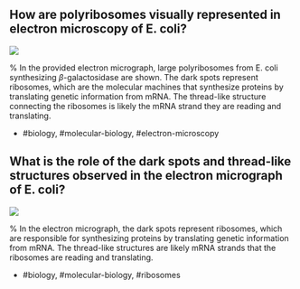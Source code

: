 ## How are polyribosomes visually represented in electron microscopy of E. coli?

![](https://cdn.mathpix.com/cropped/2024_07_05_384b4d7e23c141a7d31eg-1.jpg?height=1207&width=891&top_left_y=207&top_left_x=317)

%
In the provided electron micrograph, large polyribosomes from E. coli synthesizing $\beta$-galactosidase are shown. The dark spots represent ribosomes, which are the molecular machines that synthesize proteins by translating genetic information from mRNA. The thread-like structure connecting the ribosomes is likely the mRNA strand they are reading and translating.

- #biology, #molecular-biology, #electron-microscopy

## What is the role of the dark spots and thread-like structures observed in the electron micrograph of E. coli?

![](https://cdn.mathpix.com/cropped/2024_07_05_384b4d7e23c141a7d31eg-1.jpg?height=1207&width=891&top_left_y=207&top_left_x=317)

%
In the electron micrograph, the dark spots represent ribosomes, which are responsible for synthesizing proteins by translating genetic information from mRNA. The thread-like structures are likely mRNA strands that the ribosomes are reading and translating.

- #biology, #molecular-biology, #ribosomes